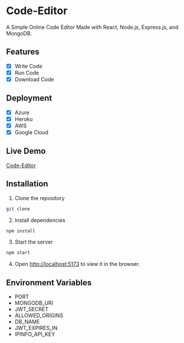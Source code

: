 # Code-Editor
 A Simple Online Code Editor Made with React, Node.js, Express.js, and MongoDB.

## Features
- [x] Write Code
- [x] Run Code
- [x] Download Code

## Deployment
- [x] Azure
- [x] Heroku
- [x] AWS
- [x] Google Cloud

## Live Demo
[Code-Editor](https://editor.daluabari.in/)

## Installation
1. Clone the repository
```bash
git clone
```
2. Install dependencies
```bash
npm install
```
3. Start the server
```bash
npm start
```
4. Open [http://localhost:5173](http://localhost:5173) to view it in the browser.

## Environment Variables
- PORT
- MONGODB_URI
- JWT_SECRET
- ALLOWED_ORIGINS
- DB_NAME
- JWT_EXPIRES_IN
- IPINFO_API_KEY